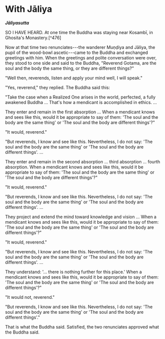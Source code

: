 # With Jāliya

_**Jāliyasutta**_

SO I HAVE HEARD. At one time the Buddha was staying near
Kosambī, in Ghosita's Monastery.[^476]

Now at that time two renunciates---the wanderer Muṇḍiya and
Jāliya, the pupil of the wood-bowl ascetic---came to the
Buddha and exchanged greetings with him. When the greetings and polite
conversation were over, they stood to one side and said to the Buddha,
"Reverend Gotama, are the soul and the body the same thing, or they are
different things?"

"Well then, reverends, listen and apply your mind well, I will speak."

"Yes, reverend," they replied. The Buddha said this:

"Take the case when a Realized One arises in the world, perfected, a
fully awakened Buddha ... That's how a mendicant is accomplished in
ethics. ...

They enter and remain in the first absorption ... When a mendicant knows
and sees like this, would it be appropriate to say of them: 'The soul
and the body are the same thing' or 'The soul and the body are different
things'?"

"It would, reverend."

"But reverends, I know and see like this. Nevertheless, I do not say:
'The soul and the body are the same thing' or 'The soul and the body are
different things'. ...

They enter and remain in the second absorption ... third absorption ...
fourth absorption. When a mendicant knows and sees like this, would it
be appropriate to say of them: 'The soul and the body are the same
thing' or 'The soul and the body are different things'?"

"It would, reverend."

"But reverends, I know and see like this. Nevertheless, I do not say:
'The soul and the body are the same thing' or 'The soul and the body are
different things'. ...

They project and extend the mind toward knowledge and vision ... When a
mendicant knows and sees like this, would it be appropriate to say of
them: 'The soul and the body are the same thing' or 'The soul and the
body are different things'?"

"It would, reverend."

"But reverends, I know and see like this. Nevertheless, I do not say:
'The soul and the body are the same thing' or 'The soul and the body are
different things'. ...

They understand: '... there is nothing further for this place.' When a
mendicant knows and sees like this, would it be appropriate to say of
them: 'The soul and the body are the same thing' or 'The soul and the
body are different things'?"

"It would not, reverend."

"But reverends, I know and see like this. Nevertheless, I do not say:
'The soul and the body are the same thing' or 'The soul and the body are
different things'."

That is what the Buddha said. Satisfied, the two renunciates approved
what the Buddha said.

